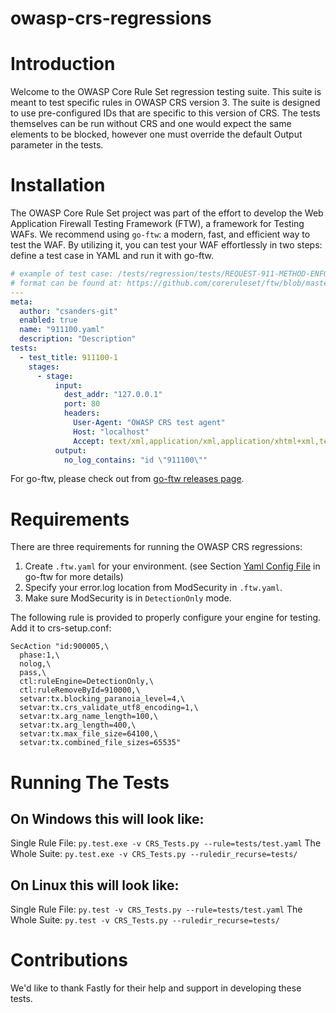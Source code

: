 owasp-crs-regressions
=====================

Introduction
============
Welcome to the OWASP Core Rule Set regression testing suite. This suite is meant to test specific rules in OWASP CRS version 3. The suite is designed to use pre-configured IDs that are specific to this version of CRS. The tests themselves can be run without CRS and one would expect the same elements to be blocked, however one must override the default Output parameter in the tests.

Installation
============
The OWASP Core Rule Set project was part of the effort to develop the Web Application Firewall Testing Framework (FTW), a framework for Testing WAFs. We recommend using `go-ftw`: a modern, fast, and efficient way to test the WAF. By utilizing it, you can test your WAF effortlessly in two steps: define a test case in YAML and run it with go-ftw.

```yaml
# example of test case: /tests/regression/tests/REQUEST-911-METHOD-ENFORCEMENT
# format can be found at: https://github.com/coreruleset/ftw/blob/master/docs/YAMLFormat.md
---
meta:
  author: "csanders-git"
  enabled: true
  name: "911100.yaml"
  description: "Description"
tests:
  - test_title: 911100-1
    stages:
      - stage:
          input:
            dest_addr: "127.0.0.1"
            port: 80
            headers:
              User-Agent: "OWASP CRS test agent"
              Host: "localhost"
              Accept: text/xml,application/xml,application/xhtml+xml,text/html;q=0.9,text/plain;q=0.8,image/png,*/*;q=0.5
          output:
            no_log_contains: "id \"911100\""
```

For go-ftw, please check out from [go-ftw releases page](https://github.com/coreruleset/go-ftw/releases).
 
Requirements
============
There are three requirements for running the OWASP CRS regressions:

1. Create `.ftw.yaml` for your environment. (see Section [Yaml Config File](https://github.com/coreruleset/go-ftw#yaml-config-file) in go-ftw for more details)
2. Specify your error.log location from ModSecurity in `.ftw.yaml`.
3. Make sure ModSecurity is in `DetectionOnly` mode.

The following rule is provided to properly configure your engine for testing. Add it to crs-setup.conf:
```
SecAction "id:900005,\
  phase:1,\
  nolog,\
  pass,\
  ctl:ruleEngine=DetectionOnly,\
  ctl:ruleRemoveById=910000,\
  setvar:tx.blocking_paranoia_level=4,\
  setvar:tx.crs_validate_utf8_encoding=1,\
  setvar:tx.arg_name_length=100,\
  setvar:tx.arg_length=400,\
  setvar:tx.max_file_size=64100,\
  setvar:tx.combined_file_sizes=65535"
```

Running The Tests
=================

On Windows this will look like:
-------------------------------
Single Rule File:
```py.test.exe -v CRS_Tests.py --rule=tests/test.yaml```
The Whole Suite:
```py.test.exe -v CRS_Tests.py --ruledir_recurse=tests/```

On Linux this will look like:
-----------------------------
Single Rule File:
```py.test -v CRS_Tests.py --rule=tests/test.yaml```
The Whole Suite:
```py.test -v CRS_Tests.py --ruledir_recurse=tests/```

Contributions
=============

We'd like to thank Fastly for their help and support in developing these tests.
